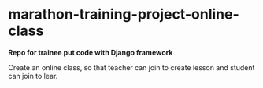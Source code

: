 marathon-training-project-online-class
======================================

**Repo for trainee put code with Django framework**

Create an online class, so that teacher can join to create lesson and student can join to lear.
